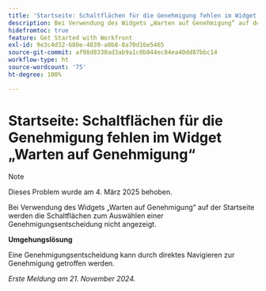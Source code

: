 ```yaml
---
title: 'Startseite: Schaltflächen für die Genehmigung fehlen im Widget „Warten auf Genehmigung“'
description: Bei Verwendung des Widgets „Warten auf Genehmigung“ auf der Startseite werden die Schaltflächen zum Auswählen einer Genehmigungsentscheidung nicht angezeigt.
hidefromtoc: true
feature: Get Started with Workfront
exl-id: 9e3c4d32-680e-4839-a0b8-8a70d16e5465
source-git-commit: af98d8330ad3ab9a1c0b844ec84ea40dd87bbc14
workflow-type: ht
source-wordcount: '75'
ht-degree: 100%

---
```


# Startseite: Schaltflächen für die Genehmigung fehlen im Widget „Warten auf Genehmigung“


>[!NOTE]
>
>Dieses Problem wurde am 4. März 2025 behoben.


Bei Verwendung des Widgets „Warten auf Genehmigung“ auf der Startseite werden die Schaltflächen zum Auswählen einer Genehmigungsentscheidung nicht angezeigt.

**Umgehungslösung**

Eine Genehmigungsentscheidung kann durch direktes Navigieren zur Genehmigung getroffen werden.

_Erste Meldung am 21. November 2024._
